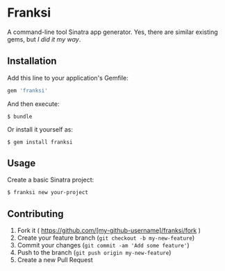 # Franksi

A command-line tool Sinatra app generator. Yes, there are similar existing gems, but *I did it my way*. 

## Installation

Add this line to your application's Gemfile:

```ruby
gem 'franksi'
```

And then execute:

    $ bundle

Or install it yourself as:

    $ gem install franksi

## Usage

Create a basic Sinatra project:

    $ franksi new your-project 

## Contributing

1. Fork it ( https://github.com/[my-github-username]/franksi/fork )
2. Create your feature branch (`git checkout -b my-new-feature`)
3. Commit your changes (`git commit -am 'Add some feature'`)
4. Push to the branch (`git push origin my-new-feature`)
5. Create a new Pull Request
